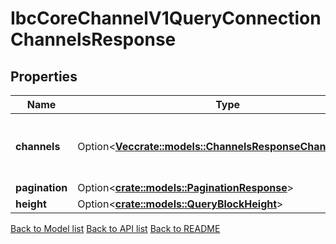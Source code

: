 # IbcCoreChannelV1QueryConnectionChannelsResponse

## Properties

Name | Type | Description | Notes
------------ | ------------- | ------------- | -------------
**channels** | Option<[**Vec<crate::models::ChannelsResponseChannelsInner>**](Channels_response_channels_inner.md)> | list of channels associated with a connection. | [optional]
**pagination** | Option<[**crate::models::PaginationResponse**](pagination_response.md)> |  | [optional]
**height** | Option<[**crate::models::QueryBlockHeight**](query_block_height.md)> |  | [optional]

[Back to Model list](../README.md#documentation-for-models) [Back to API list](../README.md#documentation-for-api-endpoints) [Back to README](../README.md)


